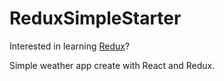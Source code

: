 # ReduxSimpleStarter

Interested in learning [Redux](https://www.udemy.com/react-redux/)?

Simple weather app create with React and Redux.

